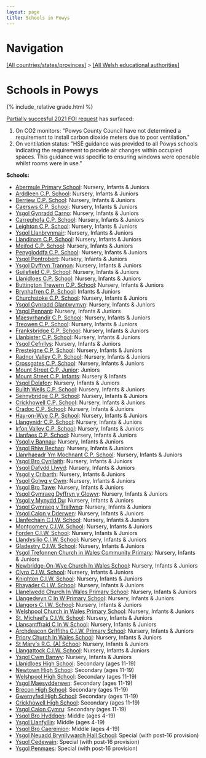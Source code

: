 ```yaml
---
layout: page
title: Schools in Powys
---
```

# Navigation

[[All countries/states/provinces]](../..) > [[All Welsh educational authorities]](..)

# Schools in Powys

{% include_relative grade.html %}

[Partially succesful 2021 FOI request](https://www.whatdotheyknow.com/request/ventilation_in_schools_6#incoming-1863093) has surfaced:

1. On CO2 monitors: "Powys County Council have not determined a requirement to install carbon dioxide meters due to poor ventilation."
2. On ventilation status: "HSE guidance was provided to all Powys schools indicating the requirement to provide air changes within occupied spaces. This guidance was specific to ensuring windows were openable whilst rooms were in use."

**Schools:**

- [Abermule Primary School](Abermule_Primary_School): Nursery, Infants & Juniors
- [Arddleen C.P. School](Arddleen_C.P._School): Nursery, Infants & Juniors
- [Berriew C.P. School](Berriew_C.P._School): Nursery, Infants & Juniors
- [Caersws C.P. School](Caersws_C.P._School): Nursery, Infants & Juniors
- [Ysgol Gynradd Carno](Ysgol_Gynradd_Carno): Nursery, Infants & Juniors
- [Carreghofa C.P. School](Carreghofa_C.P._School): Nursery, Infants & Juniors
- [Leighton C.P. School](Leighton_C.P._School): Nursery, Infants & Juniors
- [Ysgol Llanbrynmair](Ysgol_Llanbrynmair): Nursery, Infants & Juniors
- [Llandinam C.P. School](Llandinam_C.P._School): Nursery, Infants & Juniors
- [Meifod C.P. School](Meifod_C.P._School): Nursery, Infants & Juniors
- [Penygloddfa C.P. School](Penygloddfa_C.P._School): Nursery, Infants & Juniors
- [Ysgol Pontrobert](Ysgol_Pontrobert): Nursery, Infants & Juniors
- [Ysgol Dyffryn Trannon](Ysgol_Dyffryn_Trannon): Nursery, Infants & Juniors
- [Guilsfield C.P. School](Guilsfield_C.P._School): Nursery, Infants & Juniors
- [Llanidloes C.P. School](Llanidloes_C.P._School): Nursery, Infants & Juniors
- [Buttington Trewern C.P. School](Buttington_Trewern_C.P._School): Nursery, Infants & Juniors
- [Brynhafren C.P. School](Brynhafren_C.P._School): Infants & Juniors
- [Churchstoke C.P. School](Churchstoke_C.P._School): Nursery, Infants & Juniors
- [Ysgol Gynradd Glantwymyn](Ysgol_Gynradd_Glantwymyn): Nursery, Infants & Juniors
- [Ysgol Pennant](Ysgol_Pennant): Nursery, Infants & Juniors
- [Maesyrhandir C.P. School](Maesyrhandir_C.P._School): Nursery, Infants & Juniors
- [Treowen C.P. School](Treowen_C.P._School): Nursery, Infants & Juniors
- [Franksbridge C.P. School](Franksbridge_C.P._School): Nursery, Infants & Juniors
- [Llanbister C.P. School](Llanbister_C.P._School): Nursery, Infants & Juniors
- [Ysgol Cefnllys](Ysgol_Cefnllys): Nursery, Infants & Juniors
- [Presteigne C.P. School](Presteigne_C.P._School): Nursery, Infants & Juniors
- [Radnor Valley C.P. School](Radnor_Valley_C.P._School): Nursery, Infants & Juniors
- [Crossgates C.P. School](Crossgates_C.P._School): Nursery, Infants & Juniors
- [Mount Street C.P. Junior](Mount_Street_C.P._Junior): Juniors
- [Mount Street C.P. Infants](Mount_Street_C.P._Infants): Nursery & Infants
- [Ysgol Dolafon](Ysgol_Dolafon): Nursery, Infants & Juniors
- [Builth Wells C.P. School](Builth_Wells_C.P._School): Nursery, Infants & Juniors
- [Sennybridge C.P. School](Sennybridge_C.P._School): Nursery, Infants & Juniors
- [Crickhowell C.P. School](Crickhowell_C.P._School): Nursery, Infants & Juniors
- [Cradoc C.P. School](Cradoc_C.P._School): Nursery, Infants & Juniors
- [Hay-on-Wye C.P. School](Hay-on-Wye_C.P._School): Nursery, Infants & Juniors
- [Llangynidr C.P. School](Llangynidr_C.P._School): Nursery, Infants & Juniors
- [Irfon Valley C.P. School](Irfon_Valley_C.P._School): Nursery, Infants & Juniors
- [Llanfaes C.P. School](Llanfaes_C.P._School): Nursery, Infants & Juniors
- [Ysgol y Bannau](Ysgol_y_Bannau): Nursery, Infants & Juniors
- [Ysgol Rhiw Bechan](Ysgol_Rhiw_Bechan): Nursery, Infants & Juniors
- [Llanrhaeadr Ym Mochnant C.P. School](Llanrhaeadr_Ym_Mochnant_C.P._School): Nursery, Infants & Juniors
- [Ysgol Bro Cynllaith](Ysgol_Bro_Cynllaith): Nursery, Infants & Juniors
- [Ysgol Dafydd Llwyd](Ysgol_Dafydd_Llwyd): Nursery, Infants & Juniors
- [Ysgol y Cribarth](Ysgol_y_Cribarth): Nursery, Infants & Juniors
- [Ysgol Golwg y Cwm](Ysgol_Golwg_y_Cwm): Nursery, Infants & Juniors
- [Ysgol Bro Tawe](Ysgol_Bro_Tawe): Nursery, Infants & Juniors
- [Ysgol Gymraeg Dyffryn y Glowyr](Ysgol_Gymraeg_Dyffryn_y_Glowyr): Nursery, Infants & Juniors
- [Ysgol y Mynydd Du](Ysgol_y_Mynydd_Du): Nursery, Infants & Juniors
- [Ysgol Gymraeg y Trallwng](Ysgol_Gymraeg_y_Trallwng): Nursery, Infants & Juniors
- [Ysgol Calon y Dderwen](Ysgol_Calon_y_Dderwen): Nursery, Infants & Juniors
- [Llanfechain C.I.W. School](Llanfechain_C.I.W._School): Nursery, Infants & Juniors
- [Montgomery C.I.W. School](Montgomery_C.I.W._School): Nursery, Infants & Juniors
- [Forden C.I.W. School](Forden_C.I.W._School): Nursery, Infants & Juniors
- [Llandysilio C.I.W. School](Llandysilio_C.I.W._School): Nursery, Infants & Juniors
- [Gladestry C.I.W. School](Gladestry_C.I.W._School): Nursery, Infants & Juniors
- [Ysgol Trefonnen Church in Wales Community Primary](Ysgol_Trefonnen_Church_in_Wales_Community_Primary): Nursery, Infants & Juniors
- [Newbridge-On-Wye Church In Wales School](Newbridge-On-Wye_Church_In_Wales_School): Nursery, Infants & Juniors
- [Clyro C.I.W. School](Clyro_C.I.W._School): Nursery, Infants & Juniors
- [Knighton C.I.W. School](Knighton_C.I.W._School): Nursery, Infants & Juniors
- [Rhayader C.I.W. School](Rhayader_C.I.W._School): Nursery, Infants & Juniors
- [Llanelwedd Church In Wales Primary School](Llanelwedd_Church_In_Wales_Primary_School): Nursery, Infants & Juniors
- [Llangedwyn C In W Primary School](Llangedwyn_C_In_W_Primary_School): Nursery, Infants & Juniors
- [Llangors C.I.W. School](Llangors_C.I.W._School): Nursery, Infants & Juniors
- [Welshpool Church in Wales Primary School](Welshpool_Church_in_Wales_Primary_School): Nursery, Infants & Juniors
- [St. Michael's C.I.W. School](St._Michael's_C.I.W._School): Nursery, Infants & Juniors
- [Llansantffraid C In W School](Llansantffraid_C_In_W_School): Nursery, Infants & Juniors
- [Archdeacon Griffiths C.I.W. Primary School](Archdeacon_Griffiths_C.I.W._Primary_School): Nursery, Infants & Juniors
- [Priory Church In Wales School](Priory_Church_In_Wales_School): Nursery, Infants & Juniors
- [St Mary's R.C. (A) School](St_Mary's_R.C._(A)_School): Nursery, Infants & Juniors
- [Llangattock C.I.W. School](Llangattock_C.I.W._School): Nursery, Infants & Juniors
- [Ysgol Cwm Banwy](Ysgol_Cwm_Banwy): Nursery, Infants & Juniors
- [Llanidloes High School](Llanidloes_High_School): Secondary (ages 11-19)
- [Newtown High School](Newtown_High_School): Secondary (ages 11-19)
- [Welshpool High School](Welshpool_High_School): Secondary (ages 11-19)
- [Ysgol Maesydderwen](Ysgol_Maesydderwen): Secondary (ages 11-19)
- [Brecon High School](Brecon_High_School): Secondary (ages 11-19)
- [Gwernyfed High School](Gwernyfed_High_School): Secondary (ages 11-19)
- [Crickhowell High School](Crickhowell_High_School): Secondary (ages 11-19)
- [Ysgol Calon Cymru](Ysgol_Calon_Cymru): Secondary (ages 11-19)
- [Ysgol Bro Hyddgen](Ysgol_Bro_Hyddgen): Middle (ages 4-19)
- [Ysgol Llanfyllin](Ysgol_Llanfyllin): Middle (ages 4-19)
- [Ysgol Bro Caereinion](Ysgol_Bro_Caereinion): Middle (ages 4-19)
- [Ysgol Neuadd Brynllywarch Hall School](Ysgol_Neuadd_Brynllywarch_Hall_School): Special (with post-16 provision)
- [Ysgol Cedewain](Ysgol_Cedewain): Special (with post-16 provision)
- [Ysgol Penmaes](Ysgol_Penmaes): Special (with post-16 provision)
